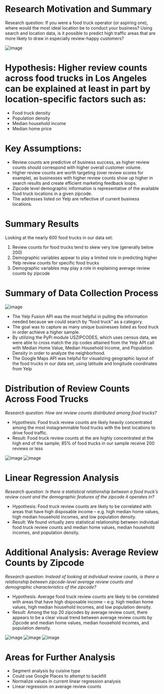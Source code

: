 # Research Motivation and Summary
Research question: If you were a food truck operator (or aspiring one), where would the most ideal location be to conduct your business?
Using search and location data, is it possible to predict high traffic areas that are more likely to draw in especially review-happy customers?

![image](https://user-images.githubusercontent.com/69601778/118575355-22d0e100-b73b-11eb-842a-d03425120c3b.png)


# Hypothesis: Higher review counts across food trucks in Los Angeles can be explained at least in part by location-specific factors such as:
  * Food truck density
  * Population density
  * Median household income
  * Median home price

# Key Assumptions:
  * Review counts are predictive of business success, as higher review counts should correspond with higher overall customer volume.
  * Higher review counts are worth targeting (over review scores for example), as businesses with higher review counts show up higher in search results and create efficient marketing feedback loops.
  * Zipcode level demographic information is representative of the available food truck locations in a given zipcode.
  * The addresses listed on Yelp are reflective of current business locations.

# Summary Results
Looking at the nearly 600 food trucks in our data set:
1) Review counts for food trucks tend to skew very low (generally below 200)
2) Demographic variables appear to play a limited role in predicting higher Yelp review counts for specific food trucks
3) Demographic variables may play a role in explaining average review counts by zipcode

# Summary of Data Collection Process
![image](https://user-images.githubusercontent.com/69601778/118564253-d9759700-b724-11eb-9321-7093329ac194.png)

  * The Yelp Fusion API was the most helpful in pulling the information needed because we could search by “food truck” as a category.  
  * The goal was to capture as many unique businesses listed as food truck in order achieve a higher sample.
  * By utilizing the PyPi module USZIPCODES, which uses census data, we were able to cross match the zip codes attained from the Yelp API call with Median Home Value, Median Household Income, and Population Density in order to analyze the neighborhood.
  * The Google Maps API was helpful for visualizing geographic layout of the food trucks in our data set, using latitude and longitude coordinates from Yelp

# Distribution of Review Counts Across Food Trucks
*Research question: How are review counts distributed among food trucks?* 
  * Hypothesis: Food truck review counts are likely heavily concentrated among the most instagrammable food trucks with the best locations to drive food traffic.
  * Result: Food truck review counts at the are highly concentrated at the high end of the sample; 85% of food trucks in our sample receive 200 reviews or less
 
![image](https://user-images.githubusercontent.com/69601778/118564448-1e99c900-b725-11eb-86d3-f62c1dee7e5b.png)
![image](https://user-images.githubusercontent.com/69601778/118564473-2bb6b800-b725-11eb-87f7-aad54eb88956.png)

# Linear Regression Analysis
*Research question: Is there a statistical relationship between a food truck’s review count and the demographic features of the zipcode it operates in?*
  * Hypothesis: Food truck review counts are likely to be correlated with areas that have high disposable income – e.g. high median home values, high median household incomes, and low population density.
  * Result: We found virtually zero statistical relationship between individual food truck review counts and median home values, median household incomes, and population density.

# Additional Analysis: Average Review Counts by Zipcode
*Research question: Instead of looking at individual review counts, is there a relationship between zipcode-level average review counts and demographic characteristics of the zipcode?*
  * Hypothesis: Average food truck review counts are likely to be correlated with areas that have high disposable income – e.g. high median home values, high median household incomes, and low population density.
  * Result: Among the top 20 zipcodes by average review count, there appears to be a clear visual trend between average review counts by Zipcode and median home values, median household incomes, and population density.

![image](https://user-images.githubusercontent.com/69601778/118564699-a1bb1f00-b725-11eb-8d1d-2e29b2b0bf99.png)
![image](https://user-images.githubusercontent.com/69601778/118564767-c57e6500-b725-11eb-9c85-6d7d155bd95f.png)
![image](https://user-images.githubusercontent.com/69601778/118564779-cadbaf80-b725-11eb-92c6-51c6c881aa9c.png)

# Areas for Further Analysis
  * Segment analysis by cuisine type
  * Could use Google Places to attempt to backfill
  * Normalize values in current linear regression analysis
  * Linear regression on average review counts

 
